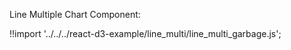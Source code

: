 Line Multiple Chart Component:

<div id="line-multi-garbage" class="demo"></div>
<script src="/react-d3-example/dist/min/es5/line_multi_garbage.min.js"></script>

!!import '../../../react-d3-example/line_multi/line_multi_garbage.js';
